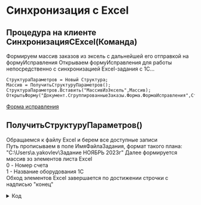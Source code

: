 # Синхронизация с Excel
## Процедура на клиенте СинхронизацияСExcel(Команда)
Формируем массив заказов из эксель с дальнейшей его отправкой на формуИсправления
Открываем формуИсправления для работы непосредственно с синхронизацией Excel-задания с 1С...
```
СтруктураПараметров = Новый Структура;
Массив = ПолучитьСтруктуруПараметров();  
СтруктураПараметров.Вставить("МассивИзЭксель",Массив); 
ОткрытьФорму("Документ.СгруппированныеЗаказы.Форма.ФормаИсправления",СтруктураПараметров);
```
[Форма исправления](https://github.com/AB-TREYD/1C/blob/Shtirlits/EV/Сгруппированные%20заказы/ФормаИсправления.md#формаисправления)

## ПолучитьСтруктуруПараметров()

 Обращаемся к файлу Excel и берем все доступные записи   
 Путь прописываем в поле ИмяФайлаЗадания, формат такого плана:   
 "C:\Users\a.yakovlev\Задание НОЯБРЬ 2023г"  Далее формируется массив эз элементов листа Excel  
 0 - Номер счета  
 1 - Название оборудования 1С  
 Обход элементов Excel завершается по достижении строчки с надписью "конец"
<details>
  <summary>Код</summary>

	МассивРезультатов = новый Массив(2,15000);
	ИндексМассиваРезультатов = 0;
	МассивОборудований = Новый Массив(50);
	МассивОборудований[0] = "Линия изоляции ХМ 90/25";
	МассивОборудований[1] = "Линия изоляции ХМ 70/25";
	МассивОборудований[2] = "Линия изоляции ХМ 120/25 (изоляция) старый пресс";
	МассивОборудований[3] = "Линия  ХМ 120/25 +  90/25  Тандем_1";
	МассивОборудований[4] = "Линия  ХМ 120/25 + ХМ 120/25  Тандем_2";
	МассивОборудований[5] = "Линия изоляции ХМ 150/25";
	МассивОборудований[6] = "НОВАЯ ЖР";
	МассивОборудований[7] = "СТАРАЯ ЖР";
	МассивОборудований[8] = "БУГЕЛЬ 1000";
	МассивОборудований[9] = "БУГЕЛЬ 1600";
	МассивОборудований[10] = "Драмтвистер";
	МассивОборудований[11] = "Сигара";
	МассивОборудований[12] = "Двойная скрутка";
	МассивОборудований[13] = "Скрутка стренги";
	МассивОборудований[14] = "Лентообмотка вертикальная ";
	МассивОборудований[15] = "Лентообмотка горизонтальная";
	МассивОборудований[16] = "Бронеобмотчик";
	МассивОборудований[17] = "Волочилка";
	МассивОборудований[18] = "НОВАЯ ВОЛОЧИЛКА";
	МассивОборудований[19] = "Мультиваер  ВОЛОЧИЛКА";
	МассивОборудований[20] = "Алюминиевая волочилка";
	МассивОборудований[21] = "Линия изоляции ХМ 120/25 (изоляция) новый пресс";
	МассивОборудований[22] = "Линия winlong  3х120 - 3 тандем";
	МассивОборудований[23] = "НОВАЯ Двойная скрутка";
	МассивОборудований[24] = "НОВЫЙ Бронеобмотчик";	
	Если ИмяФайлаЗадания ="" Тогда
		Сообщить("Ведите имя файла!");		
	Иначе
	КонецЕсли;	
	ПутьКФайлу = ИмяФайлаЗадания + ".xlsx";
	Ex = Новый COMObject("Excel.Application");
	Ex.Workbooks.Open(ПутьКФайлу);
	Ex.Visible = 1;    
	Ex.Range("A2").Select();
	ИндексируемаяСтрока = 2;
	РабочаяЯчейка = Ex.Cells(ИндексируемаяСтрока, 1).Value; 
	ТекОборуд = Ложь;
	Пока РабочаяЯчейка <> "конец" цикл
		Если ТекОборуд = Ложь Тогда
			Для циклПеребораОборудований = 1 по 25 цикл
				Если РабочаяЯчейка = МассивОборудований[циклПеребораОборудований-1] Тогда
					ТекОборуд = Истина;
					ИндексМассиваТекОборудования = циклПеребораОборудований-1;
					Прервать;
				КонецЕсли;				
			КонецЦикла;
		Иначе
			Для циклПеребораОборудований = 1 по 25 цикл
				НашлиВСписке = Ложь;
				Если РабочаяЯчейка = МассивОборудований[циклПеребораОборудований-1] Тогда
					НашлиВСписке = Истина;
					ИндексМассиваТекОборудования = циклПеребораОборудований-1;
					Прервать;
				КонецЕсли;	
			КонецЦикла;
			Если НашлиВСписке = Истина Тогда
			Иначе
				Если (СтрНайти(РабочаяЯчейка,"к-") > 0 или СтрНайти(РабочаяЯчейка,"К-") > 0 или СтрНайти(РабочаяЯчейка,"ТП1-") > 0 или СтрНайти(РабочаяЯчейка,"ТД1-") > 0 или СтрНайти(РабочаяЯчейка,"001-") > 0) и не (СтрНайти(РабочаяЯчейка,"ХМК-") > 0 или СтрНайти(РабочаяЯчейка,"брак-карта") > 0) Тогда
					РабочаяЯчейка = ПроверкаНомераСчёта(РабочаяЯчейка);
					МассивРезультатов[0][ИндексМассиваРезультатов] = РабочаяЯчейка;  
					МассивРезультатов[1][ИндексМассиваРезультатов] = МассивОборудований[ИндексМассиваТекОборудования]; 
					ИндексМассиваРезультатов = ИндексМассиваРезультатов + 1;										
				Иначе				
				КонецЕсли;
			КонецЕсли;			
		КонецЕсли;
		ИндексируемаяСтрока = ИндексируемаяСтрока + 1;
		РабочаяЯчейка = Ex.Cells(ИндексируемаяСтрока, 1).Value;
		Ex.Cells(ИндексируемаяСтрока, 1).Select();		
	КонецЦикла;	
 	Ex.DisplayAlerts = 0;
	Ex.Workbooks.Close();
	Ex.DisplayAlerts = 1;
	Ex.Quit();  	
	Возврат МассивРезультатов; 
</details>
  
